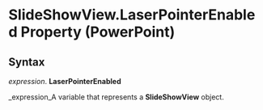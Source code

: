 
# SlideShowView.LaserPointerEnabled Property (PowerPoint)

## Syntax

 _expression_. **LaserPointerEnabled**

 _expression_A variable that represents a  **SlideShowView** object.

